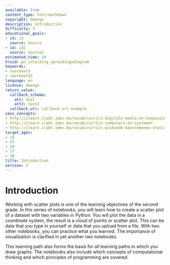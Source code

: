 ```yaml
---
available: true
content_type: text/markdown
copyright: dwengo
description: Introduction
difficulty: 3
educational_goals:
- id: id
  source: Source
- id: id2
  source: Source2
estimated_time: 10
hruid: pn_inleiding_spreidingsdiagram
keywords:
- voorbeeld
- voorbeeld2
language: en
licence: dwengo
return_value:
  callback_schema:
    att: test
    att2: test2
  callback_url: callback-url-example
skos_concepts:
- http://ilearn.ilabt.imec.be/vocab/curr1/s-digitale-media-en-toepassingen
- http://ilearn.ilabt.imec.be/vocab/curr1/s-computers-en-systemen
- http://ilearn.ilabt.imec.be/vocab/curr1/s-wiskunde-kansrekenen-statistiek
target_ages:
- 14
- 15
- 16
- 17
- 18
title: Introduction
version: 3
---
```

# Introduction

Working with scatter plots is one of the learning objectives of the second grade. In this series of notebooks, you will learn how to create a scatter plot of a dataset with two variables in Python. You will plot the data in a coordinate system, the result is a cloud of points or scatter plot. This can be data that you type in yourself or data that you upload from a file. 
With two other notebooks, you can practice what you learned. The importance of visualization is clarified in yet another two notebooks.

This learning path also forms the basis for all learning paths in which you draw graphs. The notebooks also include which concepts of computational thinking and which principles of programming are covered.
